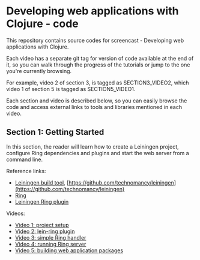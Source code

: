 # Developing web applications with Clojure - code

This repository contains source codes for screencast - Developing web applications with Clojure.

Each video has a separate git tag for version of code available at the end of it,
so you can walk through the progress of the tutorials or jump to the one you're currently browsing.

For example, video 2 of section 3, is tagged as SECTION3_VIDEO2, which video 1 of section 5 is tagged as SECTION5_VIDEO1.

Each section and video is described below, so you can easily browse the code and access external links to tools and libraries mentioned in each video.

## Section 1: Getting Started
In this section, the reader will learn how to create a Leiningen project, configure Ring dependencies and plugins and start the web server from a command line.

Reference links:

* [Leiningen build tool](http://www.leiningen.org), [https://github.com/technomancy/leiningen](https://github.com/technomancy/leiningen)
* [Ring](https://github.com/ring-clojure/ring)
* [Leiningen Ring plugin](https://github.com/weavejester/lein-ring)

Videos:

* [Video 1: project setup](commits/tag/SECTION1_VIDEO1)
* [Video 2: lein-ring plugin](commits/tag/SECTION1_VIDEO2)
* [Video 3: simple Ring handler](commits/tag/SECTION1_VIDEO3)
* [Video 4: running Ring server](commits/tag/SECTION1_VIDEO4)
* [Video 5: building web application packages](commits/tag/SECTION1_VIDEO5)
